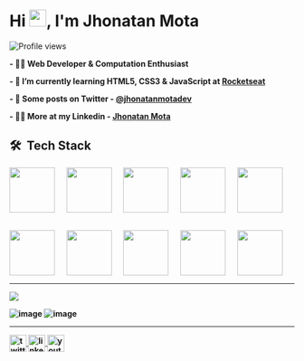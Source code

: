 <h1 align="left">Hi <img src="https://raw.githubusercontent.com/kaueMarques/kaueMarques/master/hi.gif" height="30px">, I'm Jhonatan Mota</h1>
<p align="left"> <img src="https://komarev.com/ghpvc/?username=JhonatanMotaDev&color=yellow" alt="Profile views" /></p>

<b> - 🐱‍🏍 Web Developer & Computation Enthusiast  

<b> - 📝 I’m currently learning HTML5, CSS3 & JavaScript at [Rocketseat](https://github.com/Rocketseat) </b>
 
<b> - 💬 Some posts on Twitter - [@jhonatanmotadev](https://twitter.com/jhonatanmotadev/with_replies) </b>
 
<b> - 🐱‍💻 More at my Linkedin - [Jhonatan Mota](https://www.linkedin.com/in/jhonatan-mota-2a61b5259/) </b>

## 🛠 &nbsp;Tech Stack
<div>
 
 <img align="center" height="80px" widht="80px" src="https://cdn.jsdelivr.net/gh/devicons/devicon/icons/html5/html5-original.svg"/> &emsp;
 <img align="center" height="80px" widht="80px" src="https://cdn.jsdelivr.net/gh/devicons/devicon/icons/css3/css3-original.svg" /> &emsp;
 <img align="center" height="80px" widht="80px" src="https://cdn.jsdelivr.net/gh/devicons/devicon/icons/javascript/javascript-original.svg"/> &emsp;
 <img align="center" height="80px" widht="80px" src="https://cdn.jsdelivr.net/gh/devicons/devicon/icons/typescript/typescript-original.svg" /> &emsp;
 <img align="center" height="80px" widht="80px" src="https://cdn.jsdelivr.net/gh/devicons/devicon/icons/c/c-original.svg" /> <br><br>
 
 <img align="center" height="80px" widht="80px" src="https://cdn.jsdelivr.net/gh/devicons/devicon/icons/windows8/windows8-original.svg" /> &emsp;
 <img align="center" height="80px" widht="80px" src="https://cdn.jsdelivr.net/gh/devicons/devicon/icons/visualstudio/visualstudio-plain.svg" /> &emsp;
 <img align="center" height="80px" widht="80px" src="https://cdn.jsdelivr.net/gh/devicons/devicon/icons/git/git-original.svg" /> &emsp;
 <img align="center" height="80px" widht="80px" src="https://cdn.jsdelivr.net/gh/devicons/devicon/icons/github/github-original-wordmark.svg" /> &emsp;
 <img align="center" height="80px" widht="80px" src="https://cdn.jsdelivr.net/gh/devicons/devicon/icons/figma/figma-original.svg" />
</div>

<hr>

<div>
 
![](http://github-profile-summary-cards.vercel.app/api/cards/profile-details?username=JhonatanMotaDev&theme=github_dark)
 
</div>

<div align-items="center"> 
 
![image](http://github-profile-summary-cards.vercel.app/api/cards/stats?username=JhonatanMotaDev&theme=github_dark) ![image](http://github-profile-summary-cards.vercel.app/api/cards/productive-time?username=JhonatanMotaDev&theme=github_dark&utcOffset=8)
 
</div>
 
<hr>

<div>
 
<a href="https://twitter.com" target="(https://twitter.com/jhonatanmotadev)">
  <img height="30px" widht="30px" align="center" src="https://img.shields.io/badge/-Twitter-05122A?style=flat&logo=twitter" alt="twitter"/>  
</a>
<a href="https://linkedin.com" target="[_blank](https://www.linkedin.com/in/jhonatan-mota-2a61b5259/)">
  <img height="30px" widht="30px" align="center" src="https://img.shields.io/badge/-Linkedin-05122A?style=flat&logo=linkedin" alt="linkedin"/>
</a>
<a href="https://youtube.com" target="[_blank](https://www.youtube.com/channel/UC6wU1npKy8dbMRRc6TExbrQ)">
 <img height="30px" widht="30px" align="center" src="https://img.shields.io/badge/-YouTube-05122A?style=flat&logo=youtube" alt="youtube"/>
</a>
 
</div>
